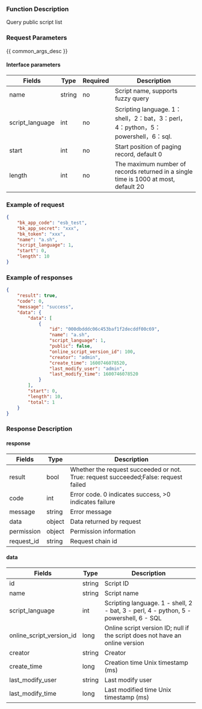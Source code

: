 ### Function Description

Query public script list

### Request Parameters

{{ common_args_desc }}

#### Interface parameters

| Fields |  Type  | Required | Description |
|----------------------|------------|--------|------------|
| name                   |   string    |  no   | Script name, supports fuzzy query|
| script_language    |   int       |  no   | Scripting language. 1：shell，2：bat，3：perl，4：python，5：powershell，6：sql. |
| start                  |   int       |  no   | Start position of paging record, default 0|
| length                 |   int       |  no   | The maximum number of records returned in a single time is 1000 at most, default 20|

### Example of request

```json
{
    "bk_app_code": "esb_test",
    "bk_app_secret": "xxx",
    "bk_token": "xxx",
    "name": "a.sh",
    "script_language": 1,
    "start": 0,
    "length": 10
}
```

### Example of responses

```json
{
    "result": true,
    "code": 0,
    "message": "success",
    "data": {
        "data": [
            {
                "id": "000dbdddc06c453baf1f2decddf00c69",
                "name": "a.sh",
                "script_language": 1,
                "public": false,
                "online_script_version_id": 100,
                "creator": "admin",
                "create_time": 1600746078520,
                "last_modify_user": "admin",
                "last_modify_time": 1600746078520
            }
        ],
        "start": 0,
        "length": 10,
        "total": 1
    }
}
```

### Response Description

#### response
| Fields | Type  | Description |
|-----------|-----------|-----------|
| result       |  bool   | Whether the request succeeded or not. True: request succeeded;False: request failed|
| code         |  int    | Error code. 0 indicates success, >0 indicates failure|
| message      |  string |Error message|
| data         |  object |Data returned by request|
| permission   |  object |Permission information|
| request_id   |  string |Request chain id|

#### data

| Fields | Type  | Description |
|-----------|-----------|-----------|
| id              |  string    | Script ID|
| name            |  string    | Script name|
| script_language  | int    | Scripting language. 1 - shell, 2 - bat, 3 - perl, 4 - python, 5 - powershell, 6 - SQL |
| online_script_version_id            |  long    | Online script version ID; null if the script does not have an online version|
| creator         |  string    | Creator|
| create_time     |  long      | Creation time Unix timestamp (ms)|
| last_modify_user|  string    | Last modify user|
| last_modify_time|  long      | Last modified time Unix timestamp (ms)|
